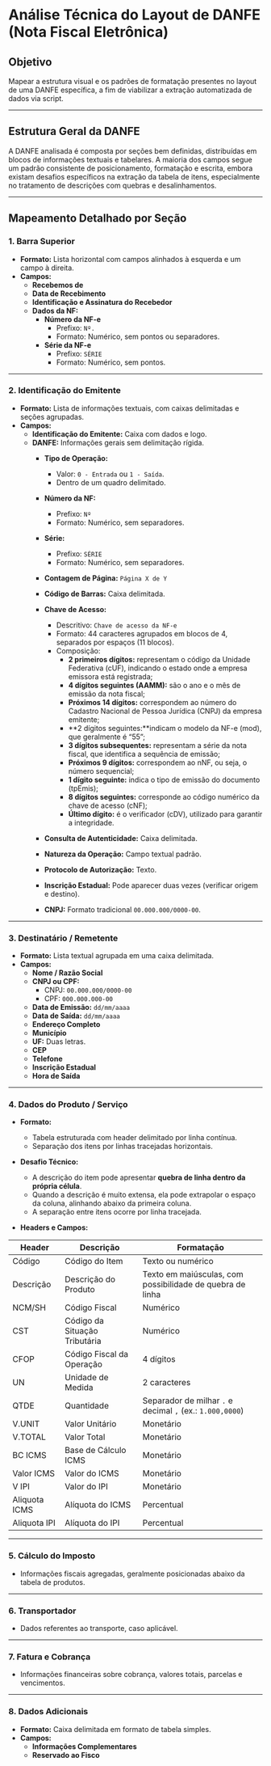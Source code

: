 # Análise Técnica do Layout de DANFE (Nota Fiscal Eletrônica)

## Objetivo
Mapear a estrutura visual e os padrões de formatação presentes no layout de uma DANFE específica, a fim de viabilizar a extração automatizada de dados via script.

---

## Estrutura Geral da DANFE
A DANFE analisada é composta por seções bem definidas, distribuídas em blocos de informações textuais e tabelares. A maioria dos campos segue um padrão consistente de posicionamento, formatação e escrita, embora existam desafios específicos na extração da tabela de itens, especialmente no tratamento de descrições com quebras e desalinhamentos.

---

## Mapeamento Detalhado por Seção

### 1. Barra Superior
- **Formato:** Lista horizontal com campos alinhados à esquerda e um campo à direita.
- **Campos:**
  - **Recebemos de**
  - **Data de Recebimento**
  - **Identificação e Assinatura do Recebedor**
  - **Dados da NF:**
    - **Número da NF-e**
      - Prefixo: `Nº.`
      - Formato: Numérico, sem pontos ou separadores.
    - **Série da NF-e**
      - Prefixo: `SÉRIE`
      - Formato: Numérico, sem pontos.

---

### 2. Identificação do Emitente
- **Formato:** Lista de informações textuais, com caixas delimitadas e seções agrupadas.
- **Campos:**
  - **Identificação do Emitente:** Caixa com dados e logo.
  - **DANFE:** Informações gerais sem delimitação rígida.
    - **Tipo de Operação:** 
      - Valor: `0 - Entrada` ou `1 - Saída`.
      - Dentro de um quadro delimitado.
    - **Número da NF:** 
      - Prefixo: `Nº`
      - Formato: Numérico, sem separadores.
    - **Série:** 
      - Prefixo: `SÉRIE`
      - Formato: Numérico, sem separadores.
    - **Contagem de Página:** `Página X de Y`
    - **Código de Barras:** Caixa delimitada.
    - **Chave de Acesso:** 
      - Descritivo: `Chave de acesso da NF-e`
      - Formato: 44 caracteres agrupados em blocos de 4, separados por espaços (11 blocos).
      - Composição: 
        - **2 primeiros dígitos:** representam o código da Unidade Federativa (cUF), indicando o estado onde a empresa emissora está registrada;
        - **4 dígitos seguintes (AAMM):** são o ano e o mês de emissão da nota fiscal;
        - **Próximos 14 dígitos:** correspondem ao número do Cadastro Nacional de Pessoa Jurídica (CNPJ) da empresa emitente;
        - **2 dígitos seguintes:**indicam o modelo da NF-e (mod), que geralmente é “55”;
        - **3 dígitos subsequentes:** representam a série da nota fiscal, que identifica a sequência de emissão;
        - **Próximos 9 dígitos:** correspondem ao nNF, ou seja, o número sequencial;
        - **1 dígito seguinte:** indica o tipo de emissão do documento (tpEmis);
        - **8 dígitos seguintes:** corresponde ao código numérico da chave de acesso (cNF);
        - **Último dígito:** é o verificador (cDV), utilizado para garantir a integridade.
      
    - **Consulta de Autenticidade:** Caixa delimitada.
    - **Natureza da Operação:** Campo textual padrão.
    - **Protocolo de Autorização:** Texto.
    - **Inscrição Estadual:** Pode aparecer duas vezes (verificar origem e destino).
    - **CNPJ:** Formato tradicional `00.000.000/0000-00`.

---

### 3. Destinatário / Remetente
- **Formato:** Lista textual agrupada em uma caixa delimitada.
- **Campos:**
  - **Nome / Razão Social**
  - **CNPJ ou CPF:** 
    - CNPJ: `00.000.000/0000-00`
    - CPF: `000.000.000-00`
  - **Data de Emissão:** `dd/mm/aaaa`
  - **Data de Saída:** `dd/mm/aaaa`
  - **Endereço Completo**
  - **Município**
  - **UF:** Duas letras.
  - **CEP**
  - **Telefone**
  - **Inscrição Estadual**
  - **Hora de Saída**

---

### 4. Dados do Produto / Serviço
- **Formato:** 
  - Tabela estruturada com header delimitado por linha contínua.
  - Separação dos itens por linhas tracejadas horizontais.

- **Desafio Técnico:** 
  - A descrição do item pode apresentar **quebra de linha dentro da própria célula**.
  - Quando a descrição é muito extensa, ela pode extrapolar o espaço da coluna, alinhando abaixo da primeira coluna.
  - A separação entre itens ocorre por linha tracejada.

- **Headers e Campos:**

| Header                | Descrição                                         | Formatação                                                         |
|-----------------------|---------------------------------------------------|---------------------------------------------------------------------|
| Código                | Código do Item                                    | Texto ou numérico                                                  |
| Descrição             | Descrição do Produto                              | Texto em maiúsculas, com possibilidade de quebra de linha          |
| NCM/SH                | Código Fiscal                                     | Numérico                                                           |
| CST                   | Código da Situação Tributária                     | Numérico                                                           |
| CFOP                  | Código Fiscal da Operação                         | 4 dígitos                                                          |
| UN                    | Unidade de Medida                                 | 2 caracteres                                                       |
| QTDE                  | Quantidade                                        | Separador de milhar `.` e decimal `,` (ex.: `1.000,0000`)          |
| V.UNIT                | Valor Unitário                                    | Monetário                                                          |
| V.TOTAL               | Valor Total                                       | Monetário                                                          |
| BC ICMS               | Base de Cálculo ICMS                              | Monetário                                                          |
| Valor ICMS            | Valor do ICMS                                     | Monetário                                                          |
| V IPI                 | Valor do IPI                                      | Monetário                                                          |
| Aliquota ICMS         | Alíquota do ICMS                                  | Percentual                                                         |
| Aliquota IPI          | Alíquota do IPI                                   | Percentual                                                         |

---

### 5. Cálculo do Imposto
- Informações fiscais agregadas, geralmente posicionadas abaixo da tabela de produtos.

---

### 6. Transportador
- Dados referentes ao transporte, caso aplicável.

---

### 7. Fatura e Cobrança
- Informações financeiras sobre cobrança, valores totais, parcelas e vencimentos.

---

### 8. Dados Adicionais
- **Formato:** Caixa delimitada em formato de tabela simples.
- **Campos:**
  - **Informações Complementares**
  - **Reservado ao Fisco**

